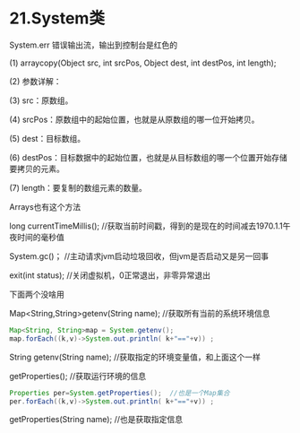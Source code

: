 # 21.System类

System.err    错误输出流，输出到控制台是红色的





(1) arraycopy(Object src, int srcPos, Object dest, int destPos, int length); 

(2) 参数详解： 

(3)   src：原数组。

(4)   srcPos：原数组中的起始位置，也就是从原数组的哪一位开始拷贝。

(5)   dest：目标数组。

(6)   destPos：目标数据中的起始位置，也就是从目标数组的哪一个位置开始存储要拷贝的元素。

(7)  length：要复制的数组元素的数量。

Arrays也有这个方法



long currentTimeMillis(); //获取当前时间戳，得到的是现在的时间减去1970.1.1午夜时间的毫秒值



System.gc()； //主动请求jvm启动垃圾回收，但jvm是否启动又是另一回事



exit(int status); //关闭虚拟机，0正常退出，非零异常退出







下面两个没啥用

Map<String,String>getenv(String name);  //获取所有当前的系统环境信息

~~~java
Map<String, String>map = System.getenv();
map.forEach((k,v)->System.out.println( k+"=="+v)) ;
~~~

String getenv(String name); //获取指定的环境变量值，和上面这个一样



getProperties();  //获取运行环境的信息

~~~java
Properties per=System.getProperties();	//也是一个Map集合
per.forEach((k,v)->System.out.println( k+"=="+v)) ;
~~~

getProperties(String name); //也是获取指定信息



 

